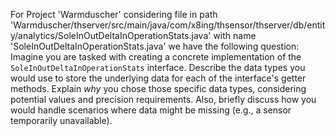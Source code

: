 For Project 'Warmduscher' considering file in path 'Warmduscher/thserver/src/main/java/com/x8ing/thsensor/thserver/db/entity/analytics/SoleInOutDeltaInOperationStats.java' with name 'SoleInOutDeltaInOperationStats.java' we have the following question: 
Imagine you are tasked with creating a concrete implementation of the `SoleInOutDeltaInOperationStats` interface. Describe the data types you would use to store the underlying data for each of the interface's getter methods. Explain *why* you chose those specific data types, considering potential values and precision requirements. Also, briefly discuss how you would handle scenarios where data might be missing (e.g., a sensor temporarily unavailable).